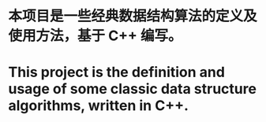 # 本项目是一些经典数据结构算法的定义及使用方法，基于 C++ 编写。





# This project is the definition and usage of some classic data structure algorithms, written in C++.